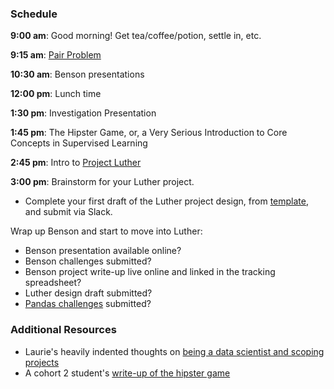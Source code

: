 ### Schedule

**9:00 am**: Good morning! Get tea/coffee/potion, settle in, etc.

**9:15 am**: [Pair Problem](pair.md)

**10:30 am**: Benson presentations

**12:00 pm**: Lunch time

**1:30 pm**: Investigation Presentation

**1:45 pm**: The Hipster Game, or, a Very Serious Introduction to Core Concepts in Supervised Learning

**2:45 pm**: Intro to [Project Luther](../../projects/02-luther/)

**3:00 pm**: Brainstorm for your Luther project.

 * Complete your first draft of the Luther project design, from [template](../../projects/02-luther/template.md), and submit via Slack.

Wrap up Benson and start to move into Luther:

 * Benson presentation available online?
 * Benson challenges submitted?
 * Benson project write-up live online and linked in the tracking spreadsheet?
 * Luther design draft submitted?
 * [Pandas challenges](../../challenges/02-pandas/) submitted?


### Additional Resources

 * Laurie's heavily indented thoughts on [being a data scientist and scoping projects](Project_Scope_Notes_for_Brainstorming.md)
 * A cohort 2 student's [write-up of the hipster game](http://frederikdurant.com/blog/hipster-or-not/)
